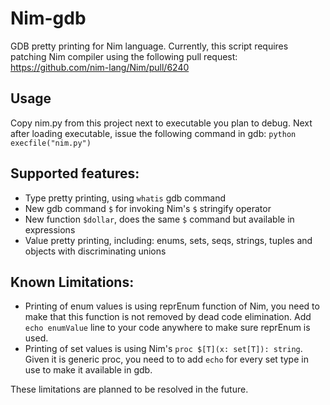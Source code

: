 # Nim-gdb
GDB pretty printing for Nim language.
Currently, this script requires patching Nim compiler using the following pull request:
https://github.com/nim-lang/Nim/pull/6240

## Usage 
Copy nim.py from this project next to executable you plan to debug. Next after loading executable, 
issue the following command in gdb: `python execfile("nim.py")`

## Supported features:
* Type pretty printing, using ``whatis`` gdb command 
* New gdb command `$` for invoking Nim's `$` stringify operator
* New function `$dollar`, does the same `$` command but available in expressions
* Value pretty printing, including: enums, sets, seqs, strings, tuples and objects with discriminating unions

## Known Limitations:
* Printing of enum values is using reprEnum function of Nim, you need to make that this function is not removed by dead code elimination. Add `echo enumValue` line to your code anywhere to make sure reprEnum is used.
* Printing of set values is using Nim's `proc $[T](x: set[T]): string`. Given it is generic proc, you need to 
to add `echo` for every set type in use to make it available in gdb.

These limitations are planned to be resolved in the future.
